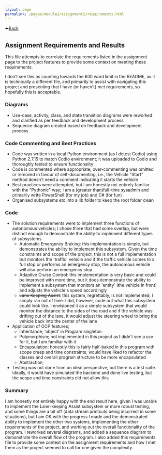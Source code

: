 ```yaml
---
layout: page
permalink: /pages/module2/assignment2/requirements.html
---
```


⬅️[Back](/pages/module2/assignment2/m2a2.html)

## Assignment Requirements and Results

This file attempts to corrolate the requirements listed in the assignment page to the project features to provide some context on meeting these requirements.

I don't see this as counting towards the 600 word limit in the README, as it is technically a different file, and primarily to assist with navigating this project and presenting that I have (or haven't) met requirements, so hopefully this is acceptable.

### Diagrams

- Use-case, activity, class, and state transition diagrams were reworked and clarified as per feedback and development process
- Sequence diagram created based on feedback and development process

### Code Commenting and Best Practices

- Code was written in a local Python environment (as I detest Codio) using Python 2.7.15 to match Codio environment; it was uploaded to Codio and thoroughly tested to ensure functionality
- Code is commented where appropriate; over-commenting was omitted or removed in favour of self-documenting, i.e., the Vehicle "Start" method doesn't need a comment indicating it starts the vehicle
- Best practices were attempted, but I am honestly not entirely familiar with the "Pythonic" way; I am a (greater than)full-time sysadmin and primarily write PowerShell (for my job) and C# (for fun)
- Organised subsystems etc into a lib folder to keep the root folder clean

### Code

- The solution requirements were to implement three functions of autonomous vehicles; I chose three that had some overlap, but were distinct enough to demonstrate the ability to implement different types of subsystems
  - Automatic Emergency Braking: this implementation is simple, but demonstrates the ability to implement this subsystem. Given the time constraints and scope of the project, this is not a full implementation but monitors the 'traffic' vehicle and if the traffic vehicle comes to a full stop or performs an emergency stop, the autonomous vehicle will also perform an emergency stop
  - Adaptive Cruise Control: this implementation is very basic and could be improved with more time, but it does demonstrate the ability to implement a subsystem that monitors an 'entity' (the vehicle in front) and adjusts the vehicle's speed accordingly
  - ~~Lane Keeping Assist~~: this system, regrettably, is not implemented; I simply ran out of time. I did, however, code out what this subsystem could look like. I envisioned it as a simple subsystem that would monitor the distance to the sides of the road and if the vehicle was drifting out of the lane, it would adjust the steering wheel to bring the vehicle back into the center of the lane
- Application of OOP features;
  - Inheritance; 'object' in Program singleton
  - Polymorphism; not implemented in this project as I didn't see a use for it, but I am familiar with it
  - Encapsulation; honestly this is fairly half-baked in this program with scope creep and time constraints; would have liked to refactor the classes and overall program structure to be more encapsulated
  - Abstraction;
- Testing was not done from an ideal perspective, but there is a test suite. Ideally, it would have simulated the backend and done live testing, but the scope and time constraints did not allow this

### Summary

I am honestly not entirely happy with the end result here, given I was unable to implement the Lane-keeping Assist subsystem or more robust testing, and some things are a bit off (data stream printouts being incorrect in some situations), but I am OK with the progress I made and the demonstrated ability to implement the other two systems, implementing the other requirements of the project, and working out the overall functionality of the program.
I reworked several diagrams, and added a sequence diagram to demonstrate the overall flow of the program. I also added this requirements file to provide some context on the assignment requirements and how I met them as the project seemed to call for one given the complexity.
